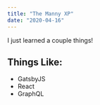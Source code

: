 ```yaml
---
title: "The Manny XP"
date: "2020-04-16"
---
```


I just learned a couple things!

## Things Like:

- GatsbyJS
- React
- GraphQL

